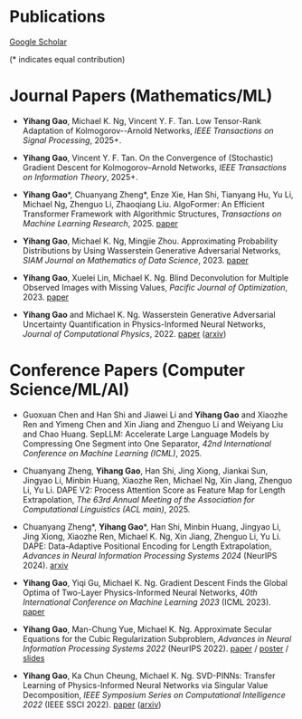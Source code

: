---
---

  
  
  
# Publications

<a href="https://scholar.google.com/citations?user=wbVQ6okAAAAJ&hl=en&oi=ao">Google Scholar</a>


(\* indicates equal contribution)

# Journal Papers (Mathematics/ML)

* **Yihang Gao**, Michael K. Ng, Vincent Y. F. Tan. Low Tensor-Rank Adaptation of Kolmogorov--Arnold Networks, *IEEE Transactions on Signal Processing*, 2025+.

* **Yihang Gao**, Vincent Y. F. Tan. On the Convergence of (Stochastic) Gradient Descent for Kolmogorov–Arnold Networks, *IEEE Transactions on Information Theory*, 2025+.

* **Yihang Gao**\*, Chuanyang Zheng\*, Enze Xie, Han Shi, Tianyang Hu, Yu Li, Michael Ng, Zhenguo Li, Zhaoqiang Liu. AlgoFormer: An Efficient Transformer Framework with Algorithmic Structures, *Transactions on Machine Learning Research*, 2025. <a href="https://openreview.net/forum?id=oYP2Pd5aQt">paper</a>

* **Yihang Gao**, Michael K. Ng, Mingjie Zhou. Approximating Probability Distributions by Using Wasserstein Generative Adversarial Networks, *SIAM Journal on Mathematics of Data Science*, 2023. <a href="https://epubs.siam.org/doi/epdf/10.1137/22M149689X">paper</a>


* **Yihang Gao**, Xuelei Lin, Michael K. Ng. Blind Deconvolution for Multiple Observed Images with Missing Values, *Pacific Journal of Optimization*, 2023. <a href="http://www.yokohamapublishers.jp/online-p/PJO/vol19/pjov19n1p69.pdf">paper</a>


* **Yihang Gao** and Michael K. Ng. Wasserstein Generative Adversarial Uncertainty Quantification in Physics-Informed Neural Networks, *Journal of Computational Physics*, 2022. <a href="https://www.sciencedirect.com/science/article/abs/pii/S0021999122003321">paper</a> (<a href="https://arxiv.org/abs/2108.13054">arxiv</a>)


# Conference Papers (Computer Science/ML/AI)

* Guoxuan Chen and Han Shi and Jiawei Li and **Yihang Gao** and Xiaozhe Ren and Yimeng Chen and Xin Jiang and Zhenguo Li and Weiyang Liu and Chao Huang. SepLLM: Accelerate Large Language Models by Compressing One Segment into One Separator, *42nd International Conference on Machine Learning (ICML)*, 2025.

* Chuanyang Zheng, **Yihang Gao**, Han Shi, Jing Xiong, Jiankai Sun, Jingyao Li, Minbin Huang, Xiaozhe Ren, Michael Ng, Xin Jiang, Zhenguo Li, Yu Li. DAPE V2: Process Attention Score as Feature Map for Length Extrapolation, *The 63rd Annual Meeting of the Association for Computational Linguistics (ACL main)*, 2025.

* Chuanyang Zheng\*, **Yihang Gao**\*, Han Shi, Minbin Huang, Jingyao Li, Jing Xiong, Xiaozhe Ren, Michael K. Ng, Xin Jiang, Zhenguo Li, Yu Li. DAPE: Data-Adaptive Positional Encoding for Length Extrapolation, *Advances in Neural Information Processing Systems 2024* (NeurIPS 2024). <a href="https://arxiv.org/abs/2405.14722">arxiv</a>

* **Yihang Gao**, Yiqi Gu, Michael K. Ng. Gradient Descent Finds the Global Optima of Two-Layer Physics-Informed Neural Networks, *40th International Conference on Machine Learning 2023* (ICML 2023). <a href="https://proceedings.mlr.press/v202/gao23b.html">paper</a>

* **Yihang Gao**, Man-Chung Yue, Michael K. Ng. Approximate Secular Equations for the Cubic Regularization Subproblem, *Advances in Neural Information Processing Systems 2022* (NeurIPS 2022). <a href="https://proceedings.neurips.cc/paper_files/paper/2022/hash/5be69a584901a26c521c2b51e40a4c20-Abstract-Conference.html">paper</a> / <a href="https://nips.cc/media/PosterPDFs/NeurIPS%202022/55185.png?t=1667932541.6990232">poster</a> / <a href="https://nips.cc/media/neurips-2022/Slides/55185.pdf">slides</a> 

* **Yihang Gao**, Ka Chun Cheung, Michael K. Ng. SVD-PINNs: Transfer Learning of Physics-Informed Neural Networks via Singular Value Decomposition, *IEEE Symposium Series on Computational Intelligence 2022* (IEEE SSCI 2022). <a href="https://ieeexplore.ieee.org/document/10022281">paper</a> (<a href="https://arxiv.org/abs/2211.08760">arxiv</a>)
